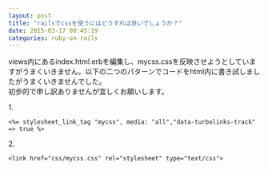 ```yaml
---
layout: post
title: "railsでcssを使うにはどうすれば良いでしょうか？"
date: 2015-03-17 00:45:19
categories: ruby-on-rails
---
```

<p>views内にあるindex.html.erbを編集し、mycss.cssを反映させようとしていますがうまくいきません。以下の二つのパターンでコードをhtml内に書き試しましたがうまくいきませんでした。<br>
初歩的で申し訳ありませんが宜しくお願いします。</p>

<p>1.<br>
</p>

<pre><code>&lt;%= stylesheet_link_tag "mycss", media: "all","data-turbolinks-track" =&gt; true %&gt;
</code></pre>

<p>2.<br>
</p>

<pre><code>&lt;link href="css/mycss.css" rel="stylesheet" type="text/css"&gt;
</code></pre>
